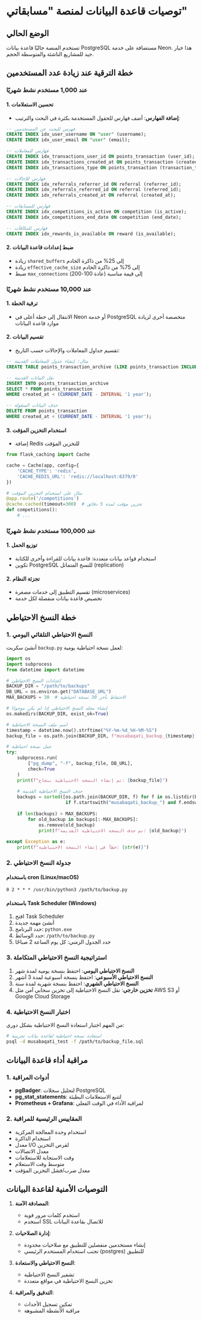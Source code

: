 # توصيات قاعدة البيانات لمنصة "مسابقاتي"

## الوضع الحالي
تستخدم المنصة حاليًا قاعدة بيانات PostgreSQL مستضافة على خدمة Neon. هذا خيار جيد للمشاريع الناشئة والمتوسطة الحجم.

## خطة الترقية عند زيادة عدد المستخدمين

### عند 1,000 مستخدم نشط شهريًا

#### 1. تحسين الاستعلامات
- **إضافة الفهارس**: أضف فهارس للحقول المستخدمة بكثرة في البحث والترتيب:

```sql
-- فهرس للبحث عن المستخدمين
CREATE INDEX idx_user_username ON "user" (username);
CREATE INDEX idx_user_email ON "user" (email);

-- فهارس للمعاملات
CREATE INDEX idx_transactions_user_id ON points_transaction (user_id);
CREATE INDEX idx_transactions_created_at ON points_transaction (created_at);
CREATE INDEX idx_transactions_type ON points_transaction (transaction_type);

-- فهارس للإحالات
CREATE INDEX idx_referrals_referrer_id ON referral (referrer_id);
CREATE INDEX idx_referrals_referred_id ON referral (referred_id);
CREATE INDEX idx_referrals_created_at ON referral (created_at);

-- فهارس للمسابقات
CREATE INDEX idx_competitions_is_active ON competition (is_active);
CREATE INDEX idx_competitions_end_date ON competition (end_date);

-- فهارس للمكافآت
CREATE INDEX idx_rewards_is_available ON reward (is_available);
```

#### 2. ضبط إعدادات قاعدة البيانات
- زيادة `shared_buffers` إلى 25% من ذاكرة الخادم
- زيادة `effective_cache_size` إلى 75% من ذاكرة الخادم
- ضبط `max_connections` إلى قيمة مناسبة (عادة 100-200)

### عند 10,000 مستخدم نشط شهريًا

#### 1. ترقية الخطة
- الانتقال إلى خطة أعلى في Neon أو خدمة PostgreSQL متخصصة أخرى لزيادة موارد قاعدة البيانات

#### 2. تقسيم البيانات
- تقسيم جداول المعاملات والإحالات حسب التاريخ:

```sql
-- مثال: إنشاء جدول للمعاملات القديمة
CREATE TABLE points_transaction_archive (LIKE points_transaction INCLUDING ALL);

-- نقل البيانات القديمة
INSERT INTO points_transaction_archive
SELECT * FROM points_transaction
WHERE created_at < (CURRENT_DATE - INTERVAL '1 year');

-- حذف البيانات المنقولة
DELETE FROM points_transaction
WHERE created_at < (CURRENT_DATE - INTERVAL '1 year');
```

#### 3. استخدام التخزين المؤقت
- إضافة Redis للتخزين المؤقت

```python
from flask_caching import Cache

cache = Cache(app, config={
    'CACHE_TYPE': 'redis',
    'CACHE_REDIS_URL': 'redis://localhost:6379/0'
})

# مثال على استخدام التخزين المؤقت
@app.route('/competitions')
@cache.cached(timeout=300)  # تخزين مؤقت لمدة 5 دقائق
def competitions():
    # ...
```

### عند 100,000 مستخدم نشط شهريًا

#### 1. توزيع الحمل
- استخدام قواعد بيانات متعددة: قاعدة بيانات للقراءة وأخرى للكتابة
- تكوين PostgreSQL للنسخ المتماثل (replication)

#### 2. تجزئة النظام
- تقسيم التطبيق إلى خدمات مصغرة (microservices)
- تخصيص قاعدة بيانات منفصلة لكل خدمة

## خطة النسخ الاحتياطي

### 1. النسخ الاحتياطي التلقائي اليومي

أنشئ سكربت `backup.py` لعمل نسخة احتياطية يومية:

```python
import os
import subprocess
from datetime import datetime

# إعدادات النسخ الاحتياطي
BACKUP_DIR = "/path/to/backups"
DB_URL = os.environ.get("DATABASE_URL")
MAX_BACKUPS = 30  # الاحتفاظ بآخر 30 نسخة احتياطية

# إنشاء مجلد النسخ الاحتياطي إذا لم يكن موجودًا
os.makedirs(BACKUP_DIR, exist_ok=True)

# اسم ملف النسخة الاحتياطية
timestamp = datetime.now().strftime("%Y-%m-%d_%H-%M-%S")
backup_file = os.path.join(BACKUP_DIR, f"musabaqati_backup_{timestamp}.sql")

# عمل نسخة احتياطية
try:
    subprocess.run(
        ["pg_dump", "-f", backup_file, DB_URL],
        check=True
    )
    print(f"تم إنشاء النسخة الاحتياطية بنجاح: {backup_file}")
    
    # حذف النسخ الاحتياطية القديمة
    backups = sorted([os.path.join(BACKUP_DIR, f) for f in os.listdir(BACKUP_DIR) 
                      if f.startswith("musabaqati_backup_") and f.endswith(".sql")])
    
    if len(backups) > MAX_BACKUPS:
        for old_backup in backups[:-MAX_BACKUPS]:
            os.remove(old_backup)
            print(f"تم حذف النسخة الاحتياطية القديمة: {old_backup}")
            
except Exception as e:
    print(f"خطأ في إنشاء النسخة الاحتياطية: {str(e)}")
```

### 2. جدولة النسخ الاحتياطي

#### باستخدام cron (Linux/macOS)
```
0 2 * * * /usr/bin/python3 /path/to/backup.py
```

#### باستخدام Task Scheduler (Windows)
1. افتح Task Scheduler
2. أنشئ مهمة جديدة
3. حدد البرنامج: `python.exe`
4. حدد الوسائط: `/path/to/backup.py`
5. حدد الجدول الزمني: كل يوم الساعة 2 صباحًا

### 3. استراتيجية النسخ الاحتياطي المتكاملة

1. **النسخ الاحتياطي اليومي**: احتفظ بنسخة يومية لمدة شهر
2. **النسخ الاحتياطي الأسبوعي**: احتفظ بنسخة أسبوعية لمدة 3 أشهر
3. **النسخ الاحتياطي الشهري**: احتفظ بنسخة شهرية لمدة سنة
4. **تخزين خارجي**: نقل النسخ الاحتياطية إلى تخزين سحابي آمن مثل AWS S3 أو Google Cloud Storage

### 4. اختبار النسخ الاحتياطية

من المهم اختبار استعادة النسخ الاحتياطية بشكل دوري:

```bash
# استعادة نسخة احتياطية لقاعدة بيانات تجريبية
psql -d musabaqati_test -f /path/to/backup_file.sql
```

## مراقبة أداء قاعدة البيانات

### 1. أدوات المراقبة

- **pgBadger**: لتحليل سجلات PostgreSQL
- **pg_stat_statements**: لتتبع الاستعلامات البطيئة
- **Prometheus + Grafana**: لمراقبة الأداء في الوقت الفعلي

### 2. المقاييس الرئيسية للمراقبة

- استخدام وحدة المعالجة المركزية
- استخدام الذاكرة
- معدل I/O لقرص التخزين
- معدل الاتصالات
- وقت الاستجابة للاستعلامات
- متوسط وقت الاستعلام
- معدل ضرب/فشل التخزين المؤقت

## التوصيات الأمنية لقاعدة البيانات

1. **المصادقة الآمنة**:
   - استخدم كلمات مرور قوية
   - استخدم SSL للاتصال بقاعدة البيانات

2. **إدارة الصلاحيات**:
   - إنشاء مستخدمين منفصلين للتطبيق مع صلاحيات محدودة
   - تجنب استخدام المستخدم الرئيسي (postgres) للتطبيق

3. **النسخ الاحتياطي والاستعادة**:
   - تشفير النسخ الاحتياطية
   - تخزين النسخ الاحتياطية في مواقع متعددة

4. **التدقيق والمراقبة**:
   - تمكين تسجيل الأحداث
   - مراقبة الأنشطة المشبوهة